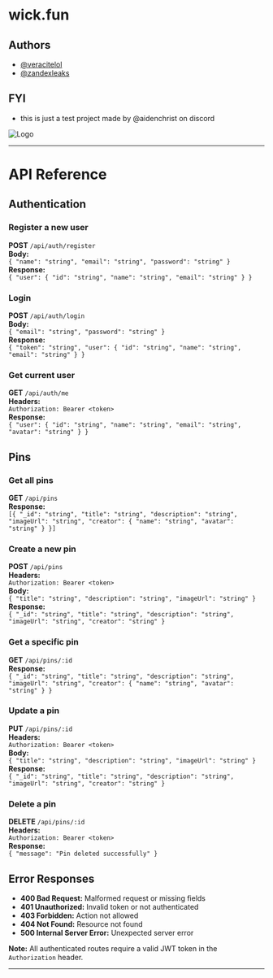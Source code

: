 

# wick.fun







## Authors

- [@veracitelol](https://www.github.com/veracitelol)
- [@zandexleaks](https://www.github.com/zandexleaks)

##


## FYI

 -  this is just a test project made by @aidenchrist on discord


![Logo](https://r2.strap.lol/rip.png.PNG)




---

# API Reference

## Authentication

### Register a new user  
**POST** `/api/auth/register`  
**Body:**  
`{ "name": "string", "email": "string", "password": "string" }`  
**Response:**  
`{ "user": { "id": "string", "name": "string", "email": "string" } }`

### Login  
**POST** `/api/auth/login`  
**Body:**  
`{ "email": "string", "password": "string" }`  
**Response:**  
`{ "token": "string", "user": { "id": "string", "name": "string", "email": "string" } }`

### Get current user  
**GET** `/api/auth/me`  
**Headers:**  
`Authorization: Bearer <token>`  
**Response:**  
`{ "user": { "id": "string", "name": "string", "email": "string", "avatar": "string" } }`

## Pins

### Get all pins  
**GET** `/api/pins`  
**Response:**  
`[{ "_id": "string", "title": "string", "description": "string", "imageUrl": "string", "creator": { "name": "string", "avatar": "string" } }]`

### Create a new pin  
**POST** `/api/pins`  
**Headers:**  
`Authorization: Bearer <token>`  
**Body:**  
`{ "title": "string", "description": "string", "imageUrl": "string" }`  
**Response:**  
`{ "_id": "string", "title": "string", "description": "string", "imageUrl": "string", "creator": "string" }`

### Get a specific pin  
**GET** `/api/pins/:id`  
**Response:**  
`{ "_id": "string", "title": "string", "description": "string", "imageUrl": "string", "creator": { "name": "string", "avatar": "string" } }`

### Update a pin  
**PUT** `/api/pins/:id`  
**Headers:**  
`Authorization: Bearer <token>`  
**Body:**  
`{ "title": "string", "description": "string", "imageUrl": "string" }`  
**Response:**  
`{ "_id": "string", "title": "string", "description": "string", "imageUrl": "string", "creator": "string" }`

### Delete a pin  
**DELETE** `/api/pins/:id`  
**Headers:**  
`Authorization: Bearer <token>`  
**Response:**  
`{ "message": "Pin deleted successfully" }`

## Error Responses
- **400 Bad Request:** Malformed request or missing fields  
- **401 Unauthorized:** Invalid token or not authenticated  
- **403 Forbidden:** Action not allowed  
- **404 Not Found:** Resource not found  
- **500 Internal Server Error:** Unexpected server error  

**Note:** All authenticated routes require a valid JWT token in the `Authorization` header.

--- 

